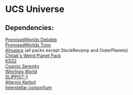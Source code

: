 # UCS Universe

<h2>Dependencies:</h2>
<a href="https://github.com/PromisedWorlds/PromisedWorlds">PromisedWorlds Debdeb</a> <br>
<a href="https://github.com/PromisedWorlds/PromisedWorlds">PromisedWorlds Tunn</a> <br>
<a href="https://github.com/strandedkerbal/Almajara">Almajara</a> (all packs except StockRevamp and OuterPlanets) <br>
<a href="https://github.com/Chitak985/chitaks-weird-planet-pack">Chitak's Weird Planet Pack</a> <br>
<a href="https://github.com/StarCrusher96/Kerbal-Star-Systems-2">KSS2</a> <br>
<a href="https://github.com/ProximaCentauri-star/Cosmic-Serenity">Cosmic Serenity</a> <br>
<a href="https://github.com/WhirligigGirl/Whirligig-World">Whirligig World</a> <br>
<a href="https://github.com/WhirligigGirl/Seven-Worlds-of-SLIPPIST-1">SLIPPIST-1</a> <br>
<a href="https://github.com/WhirligigGirl/Alternis-Kerbol-Rekerjiggered">Alternis Kerbol</a> <br>
<a href="https://github.com/Kopernicus/interstellar-consortium">Interstellar consortium</a> <br>
